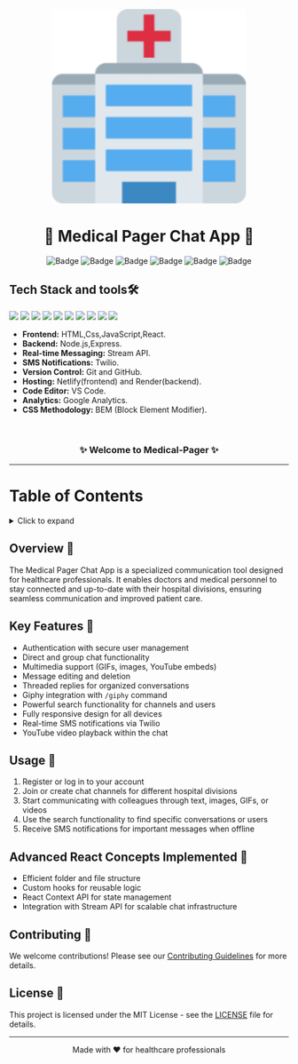 

<div align="center">
<img width="350px" src="client/public/favicon_io/android-chrome-192x192.png" alt="Medical Pager Chat App Logo">
</div>

<h1 align="center">💬 Medical Pager Chat App 🏥</h1> 

<div align="center">

![Badge](https://img.shields.io/badge/Tech_Stack-MERN-blue)
![Badge](https://img.shields.io/badge/API-Stream-green)
![Badge](https://img.shields.io/badge/Analytics-Google_Analytics-orange)
![Badge](https://img.shields.io/badge/CSS-BEM-lightgrey)
![Badge](https://img.shields.io/badge/SMS-Twilio-red)
![Badge](https://img.shields.io/badge/Version-1.0-yellow)

</div>

## Tech Stack and tools🛠️
<span><img src="https://img.shields.io/badge/html5%20-%23E34F26.svg?&style=for-the-badge&logo=html5&logoColor=white"/> 
<img src="https://img.shields.io/badge/css3%20-%231572B6.svg?&style=for-the-badge&logo=css3&logoColor=white"/>
<img src="https://img.shields.io/badge/react%20-%2320232a.svg?&style=for-the-badge&logo=react&logoColor=%2361DAFB"/>
 <img src="https://img.shields.io/badge/express%20-%23E34F26.svg?&style=for-the-badge&logo=express&logoColor=white"/>
<img src="https://img.shields.io/badge/node.js%20-%2343853D.svg?&style=for-the-badge&logo=node.js&logoColor=white"/> 
<img src="https://img.shields.io/badge/javascript%20-%23323330.svg?&style=for-the-badge&logo=javascript&logoColor=%23F7DF1E"/> 
<img src="https://img.shields.io/badge/stream%20-%23FF0000.svg?&style=for-the-badge&logo=stream&logoColor=white"/> 
<img src="https://img.shields.io/badge/twilio%20-%23F22F46.svg?&style=for-the-badge&logo=twilio&logoColor=white"/>
<img src="https://img.shields.io/badge/github%20-%23121011.svg?&style=for-the-badge&logo=github&logoColor=white"/>
<img src="https://img.shields.io/badge/git%20-%23121011.svg?&style=for-the-badge&logo=git&logoColor=green"/> 
</span>
- **Frontend:** HTML,Css,JavaScript,React.
- **Backend:** Node.js,Express.
- **Real-time Messaging:** Stream API.
- **SMS Notifications:** Twilio.
- **Version Control:** Git and GitHub.
- **Hosting:** Netlify(frontend) and Render(backend).
- **Code Editor:** VS Code.
- **Analytics:** Google Analytics.
- **CSS Methodology:** BEM (Block Element Modifier).

 <br />

   <h3 align="center">✨ Welcome to Medical-Pager ✨ </h3> <hr>

# Table of Contents
<details>
  <summary>Click to expand</summary>
  
  - Overview
  - Features
  - Dependencies Used
  - Folder Structure
  - UI of Website
  - Contribution Guideline
  
  </details> 

## Overview 🔎

The Medical Pager Chat App is a specialized communication tool designed for healthcare professionals. It enables doctors and medical personnel to stay connected and up-to-date with their hospital divisions, ensuring seamless communication and improved patient care.

## Key Features 🌟

- Authentication with secure user management
- Direct and group chat functionality
- Multimedia support (GIFs, images, YouTube embeds)
- Message editing and deletion
- Threaded replies for organized conversations
- Giphy integration with `/giphy` command
- Powerful search functionality for channels and users
- Fully responsive design for all devices
- Real-time SMS notifications via Twilio
- YouTube video playback within the chat

## Usage 🚀

1. Register or log in to your account
2. Join or create chat channels for different hospital divisions
3. Start communicating with colleagues through text, images, GIFs, or videos
4. Use the search functionality to find specific conversations or users
5. Receive SMS notifications for important messages when offline

## Advanced React Concepts Implemented 🧠

- Efficient folder and file structure
- Custom hooks for reusable logic
- React Context API for state management
- Integration with Stream API for scalable chat infrastructure

## Contributing 🤝

We welcome contributions! Please see our [Contributing Guidelines](CONTRIBUTING.md) for more details.

## License 📄

This project is licensed under the MIT License - see the [LICENSE](LICENSE) file for details.

---

<div align="center">
Made with ❤️ for healthcare professionals
</div>
